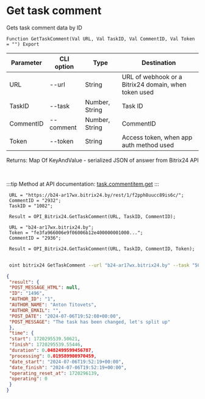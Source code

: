 ﻿---
sidebar_position: 2
---

# Get task comment
 Gets task comment data by ID



`Function GetTaskComment(Val URL, Val TaskID, Val CommentID, Val Token = "") Export`

 | Parameter | CLI option | Type | Destination |
 |-|-|-|-|
 | URL | --url | String | URL of webhook or a Bitrix24 domain, when token used |
 | TaskID | --task | Number, String | Task ID |
 | CommentID | --comment | Number, String | CommentID |
 | Token | --token | String | Access token, when app auth method used |

 
 Returns: Map Of KeyAndValue - serialized JSON of answer from Bitrix24 API

<br/>

:::tip
Method at API documentation: [task.commentitem.get](https://dev.1c-bitrix.ru/rest_help/tasks/task/commentitem/get.php)
:::
<br/>


```bsl title="Code example"
 URL = "https://b24-ar17wx.bitrix24.by/rest/1/f2pph8uucc89is6c/";
 CommentID = "2932";
 TaskID = "1082";
 
 Result = OPI_Bitrix24.GetTaskComment(URL, TaskID, CommentID);
 
 URL = "b24-ar17wx.bitrix24.by";
 Token = "fe3fa966006e9f06006b12e400000001000...";
 CommentID = "2936";
 
 Result = OPI_Bitrix24.GetTaskComment(URL, TaskID, CommentID, Token);
```
	


```sh title="CLI command example"
 
 oint bitrix24 GetTaskComment --url "b24-ar17wx.bitrix24.by" --task "504" --comment "1720" --token "56898d66006e9f06006b12e400000001000..."

```

```json title="Result"
{
 "result": {
 "POST_MESSAGE_HTML": null,
 "ID": "1496",
 "AUTHOR_ID": "1",
 "AUTHOR_NAME": "Anton Titovets",
 "AUTHOR_EMAIL": "",
 "POST_DATE": "2024-07-06T19:52:08+00:00",
 "POST_MESSAGE": "The task has been changed, let's split up"
 },
 "time": {
 "start": 1720295539.50621,
 "finish": 1720295539.55446,
 "duration": 0.0482499599456787,
 "processing": 0.019589900970459,
 "date_start": "2024-07-06T19:52:19+00:00",
 "date_finish": "2024-07-06T19:52:19+00:00",
 "operating_reset_at": 1720296139,
 "operating": 0
 }
}
```
